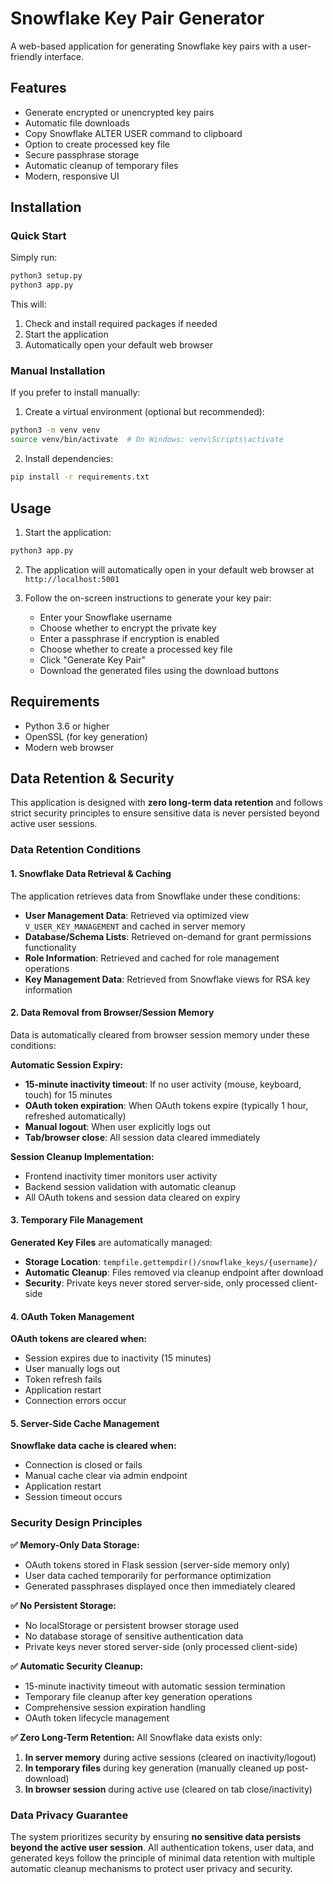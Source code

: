 # Snowflake Key Pair Generator

A web-based application for generating Snowflake key pairs with a user-friendly interface.

## Features
- Generate encrypted or unencrypted key pairs
- Automatic file downloads
- Copy Snowflake ALTER USER command to clipboard
- Option to create processed key file
- Secure passphrase storage
- Automatic cleanup of temporary files
- Modern, responsive UI

## Installation

### Quick Start
Simply run:
```bash
python3 setup.py
python3 app.py
```
This will:
1. Check and install required packages if needed
2. Start the application
3. Automatically open your default web browser

### Manual Installation
If you prefer to install manually:

1. Create a virtual environment (optional but recommended):
```bash
python3 -m venv venv
source venv/bin/activate  # On Windows: venv\Scripts\activate
```

2. Install dependencies:
```bash
pip install -r requirements.txt
```

## Usage

1. Start the application:
```bash
python3 app.py
```

2. The application will automatically open in your default web browser at `http://localhost:5001`

3. Follow the on-screen instructions to generate your key pair:
   - Enter your Snowflake username
   - Choose whether to encrypt the private key
   - Enter a passphrase if encryption is enabled
   - Choose whether to create a processed key file
   - Click "Generate Key Pair"
   - Download the generated files using the download buttons

## Requirements
- Python 3.6 or higher
- OpenSSL (for key generation)
- Modern web browser

## Data Retention & Security

This application is designed with **zero long-term data retention** and follows strict security principles to ensure sensitive data is never persisted beyond active user sessions.

### Data Retention Conditions

#### 1. Snowflake Data Retrieval & Caching
The application retrieves data from Snowflake under these conditions:
- **User Management Data**: Retrieved via optimized view `V_USER_KEY_MANAGEMENT` and cached in server memory
- **Database/Schema Lists**: Retrieved on-demand for grant permissions functionality  
- **Role Information**: Retrieved and cached for role management operations
- **Key Management Data**: Retrieved from Snowflake views for RSA key information

#### 2. Data Removal from Browser/Session Memory
Data is automatically cleared from browser session memory under these conditions:

**Automatic Session Expiry:**
- **15-minute inactivity timeout**: If no user activity (mouse, keyboard, touch) for 15 minutes
- **OAuth token expiration**: When OAuth tokens expire (typically 1 hour, refreshed automatically)
- **Manual logout**: When user explicitly logs out
- **Tab/browser close**: All session data cleared immediately

**Session Cleanup Implementation:**
- Frontend inactivity timer monitors user activity
- Backend session validation with automatic cleanup
- All OAuth tokens and session data cleared on expiry

#### 3. Temporary File Management
**Generated Key Files** are automatically managed:
- **Storage Location**: `tempfile.gettempdir()/snowflake_keys/{username}/`
- **Automatic Cleanup**: Files removed via cleanup endpoint after download
- **Security**: Private keys never stored server-side, only processed client-side

#### 4. OAuth Token Management
**OAuth tokens are cleared when:**
- Session expires due to inactivity (15 minutes)
- User manually logs out
- Token refresh fails
- Application restart
- Connection errors occur

#### 5. Server-Side Cache Management
**Snowflake data cache is cleared when:**
- Connection is closed or fails
- Manual cache clear via admin endpoint
- Application restart
- Session timeout occurs

### Security Design Principles

**✅ Memory-Only Data Storage:**
- OAuth tokens stored in Flask session (server-side memory only)
- User data cached temporarily for performance optimization
- Generated passphrases displayed once then immediately cleared

**✅ No Persistent Storage:**
- No localStorage or persistent browser storage used
- No database storage of sensitive authentication data
- Private keys never stored server-side (only processed client-side)

**✅ Automatic Security Cleanup:**
- 15-minute inactivity timeout with automatic session termination
- Temporary file cleanup after key generation operations
- Comprehensive session expiration handling
- OAuth token lifecycle management

**✅ Zero Long-Term Retention:**
All Snowflake data exists only:
1. **In server memory** during active sessions (cleared on inactivity/logout)
2. **In temporary files** during key generation (manually cleaned up post-download)
3. **In browser session** during active use (cleared on tab close/inactivity)

### Data Privacy Guarantee
The system prioritizes security by ensuring **no sensitive data persists beyond the active user session**. All authentication tokens, user data, and generated keys follow the principle of minimal data retention with multiple automatic cleanup mechanisms to protect user privacy and security.

